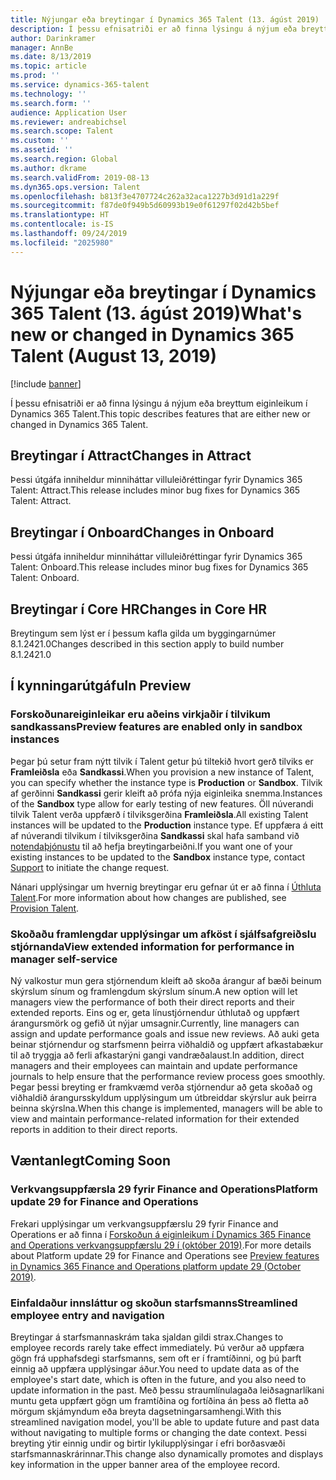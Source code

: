 ```yaml
---
title: Nýjungar eða breytingar í Dynamics 365 Talent (13. ágúst 2019)
description: Í þessu efnisatriði er að finna lýsingu á nýjum eða breyttum eiginleikum í Microsoft Dynamics 365 Talent.
author: Darinkramer
manager: AnnBe
ms.date: 8/13/2019
ms.topic: article
ms.prod: ''
ms.service: dynamics-365-talent
ms.technology: ''
ms.search.form: ''
audience: Application User
ms.reviewer: andreabichsel
ms.search.scope: Talent
ms.custom: ''
ms.assetid: ''
ms.search.region: Global
ms.author: dkrame
ms.search.validFrom: 2019-08-13
ms.dyn365.ops.version: Talent
ms.openlocfilehash: b813f3e4707724c262a32aca1227b3d91d1a229f
ms.sourcegitcommit: f87de0f949b5d60993b19e0f61297f02d42b5bef
ms.translationtype: HT
ms.contentlocale: is-IS
ms.lasthandoff: 09/24/2019
ms.locfileid: "2025980"
---
```

# <a name="whats-new-or-changed-in-dynamics-365-talent-august-13-2019"></a><span data-ttu-id="e2919-103">Nýjungar eða breytingar í Dynamics 365 Talent (13. ágúst 2019)</span><span class="sxs-lookup"><span data-stu-id="e2919-103">What's new or changed in Dynamics 365 Talent (August 13, 2019)</span></span>

[!include [banner](includes/banner.md)]

<span data-ttu-id="e2919-104">Í þessu efnisatriði er að finna lýsingu á nýjum eða breyttum eiginleikum í Dynamics 365 Talent.</span><span class="sxs-lookup"><span data-stu-id="e2919-104">This topic describes features that are either new or changed in Dynamics 365 Talent.</span></span>

## <a name="changes-in-attract"></a><span data-ttu-id="e2919-105">Breytingar í Attract</span><span class="sxs-lookup"><span data-stu-id="e2919-105">Changes in Attract</span></span>
<span data-ttu-id="e2919-106">Þessi útgáfa inniheldur minniháttar villuleiðréttingar fyrir Dynamics 365 Talent: Attract.</span><span class="sxs-lookup"><span data-stu-id="e2919-106">This release includes minor bug fixes for Dynamics 365 Talent: Attract.</span></span>

## <a name="changes-in-onboard"></a><span data-ttu-id="e2919-107">Breytingar í Onboard</span><span class="sxs-lookup"><span data-stu-id="e2919-107">Changes in Onboard</span></span>
<span data-ttu-id="e2919-108">Þessi útgáfa inniheldur minniháttar villuleiðréttingar fyrir Dynamics 365 Talent: Onboard.</span><span class="sxs-lookup"><span data-stu-id="e2919-108">This release includes minor bug fixes for Dynamics 365 Talent: Onboard.</span></span>

## <a name="changes-in-core-hr"></a><span data-ttu-id="e2919-109">Breytingar í Core HR</span><span class="sxs-lookup"><span data-stu-id="e2919-109">Changes in Core HR</span></span>
<span data-ttu-id="e2919-110">Breytingum sem lýst er í þessum kafla gilda um byggingarnúmer 8.1.2421.0</span><span class="sxs-lookup"><span data-stu-id="e2919-110">Changes described in this section apply to build number 8.1.2421.0</span></span>

## <a name="in-preview"></a><span data-ttu-id="e2919-111">Í kynningarútgáfu</span><span class="sxs-lookup"><span data-stu-id="e2919-111">In Preview</span></span>

### <a name="preview-features-are-enabled-only-in-sandbox-instances"></a><span data-ttu-id="e2919-112">Forskoðunareiginleikar eru aðeins virkjaðir í tilvikum sandkassans</span><span class="sxs-lookup"><span data-stu-id="e2919-112">Preview features are enabled only in sandbox instances</span></span>

<span data-ttu-id="e2919-113">Þegar þú setur fram nýtt tilvik í Talent getur þú tiltekið hvort gerð tilviks er **Framleiðsla** eða **Sandkassi**.</span><span class="sxs-lookup"><span data-stu-id="e2919-113">When you provision a new instance of Talent, you can specify whether the instance type is **Production** or **Sandbox**.</span></span> <span data-ttu-id="e2919-114">Tilvik af gerðinni **Sandkassi** gerir kleift að prófa nýja eiginleika snemma.</span><span class="sxs-lookup"><span data-stu-id="e2919-114">Instances of the **Sandbox** type allow for early testing of new features.</span></span> <span data-ttu-id="e2919-115">Öll núverandi tilvik Talent verða uppfærð í tilviksgerðina **Framleiðsla**.</span><span class="sxs-lookup"><span data-stu-id="e2919-115">All existing Talent instances will be updated to the **Production** instance type.</span></span> <span data-ttu-id="e2919-116">Ef uppfæra á eitt af núverandi tilvikum í tilviksgerðina **Sandkassi** skal hafa samband við [notendaþjónustu](https://docs.microsoft.com/dynamics365/unified-operations/talent/talent-support) til að hefja breytingarbeiðni.</span><span class="sxs-lookup"><span data-stu-id="e2919-116">If you want one of your existing instances to be updated to the **Sandbox** instance type, contact [Support](https://docs.microsoft.com/dynamics365/unified-operations/talent/talent-support) to initiate the change request.</span></span>

<span data-ttu-id="e2919-117">Nánari upplýsingar um hvernig breytingar eru gefnar út er að finna í [Úthluta Talent](https://docs.microsoft.com/dynamics365/unified-operations/talent/provisioning-talent).</span><span class="sxs-lookup"><span data-stu-id="e2919-117">For more information about how changes are published, see [Provision Talent](https://docs.microsoft.com/dynamics365/unified-operations/talent/provisioning-talent).</span></span>

### <a name="view-extended-information-for-performance-in-manager-self-service"></a><span data-ttu-id="e2919-118">Skoðaðu framlengdar upplýsingar um afköst í sjálfsafgreiðslu stjórnanda</span><span class="sxs-lookup"><span data-stu-id="e2919-118">View extended information for performance in manager self-service</span></span>

<span data-ttu-id="e2919-119">Ný valkostur mun gera stjórnendum kleift að skoða árangur af bæði beinum skýrslum sínum og framlengdum skýrslum sínum.</span><span class="sxs-lookup"><span data-stu-id="e2919-119">A new option will let managers view the performance of both their direct reports and their extended reports.</span></span> <span data-ttu-id="e2919-120">Eins og er, geta línustjórnendur úthlutað og uppfært árangursmörk og gefið út nýjar umsagnir.</span><span class="sxs-lookup"><span data-stu-id="e2919-120">Currently, line managers can assign and update performance goals and issue new reviews.</span></span> <span data-ttu-id="e2919-121">Að auki geta beinar stjórnendur og starfsmenn þeirra viðhaldið og uppfært afkastabækur til að tryggja að ferli afkastarýni gangi vandræðalaust.</span><span class="sxs-lookup"><span data-stu-id="e2919-121">In addition, direct managers and their employees can maintain and update performance journals to help ensure that the performance review process goes smoothly.</span></span> <span data-ttu-id="e2919-122">Þegar þessi breyting er framkvæmd verða stjórnendur að geta skoðað og viðhaldið árangursskyldum upplýsingum um útbreiddar skýrslur auk þeirra beinna skýrslna.</span><span class="sxs-lookup"><span data-stu-id="e2919-122">When this change is implemented, managers will be able to view and maintain performance-related information for their extended reports in addition to their direct reports.</span></span>

## <a name="coming-soon"></a><span data-ttu-id="e2919-123">Væntanlegt</span><span class="sxs-lookup"><span data-stu-id="e2919-123">Coming Soon</span></span>

### <a name="platform-update-29-for-finance-and-operations"></a><span data-ttu-id="e2919-124">Verkvangsuppfærsla 29 fyrir Finance and Operations</span><span class="sxs-lookup"><span data-stu-id="e2919-124">Platform update 29 for Finance and Operations</span></span>

<span data-ttu-id="e2919-125">Frekari upplýsingar um verkvangsuppfærslu 29 fyrir Finance and Operations er að finna í [Forskoðun á eiginleikum í Dynamics 365 Finance and Operations verkvangsuppfærslu 29 í (október 2019)](https://docs.microsoft.com/en-us/dynamics365/unified-operations/fin-and-ops/get-started/whats-new-platform-update-29).</span><span class="sxs-lookup"><span data-stu-id="e2919-125">For more details about Platform update 29 for Finance and Operations see [Preview features in Dynamics 365 Finance and Operations platform update 29 (October 2019)](https://docs.microsoft.com/en-us/dynamics365/unified-operations/fin-and-ops/get-started/whats-new-platform-update-29).</span></span>

### <a name="streamlined-employee-entry-and-navigation"></a><span data-ttu-id="e2919-126">Einfaldaður innsláttur og skoðun starfsmanns</span><span class="sxs-lookup"><span data-stu-id="e2919-126">Streamlined employee entry and navigation</span></span>

<span data-ttu-id="e2919-127">Breytingar á starfsmannaskrám taka sjaldan gildi strax.</span><span class="sxs-lookup"><span data-stu-id="e2919-127">Changes to employee records rarely take effect immediately.</span></span> <span data-ttu-id="e2919-128">Þú verður að uppfæra gögn frá upphafsdegi starfsmanns, sem oft er í framtíðinni, og þú þarft einnig að uppfæra upplýsingar áður.</span><span class="sxs-lookup"><span data-stu-id="e2919-128">You need to update data as of the employee's start date, which is often in the future, and you also need to update information in the past.</span></span> <span data-ttu-id="e2919-129">Með þessu straumlínulagaða leiðsagnarlíkani muntu geta uppfært gögn um framtíðina og fortíðina án þess að fletta að mörgum skjámyndum eða breyta dagsetningarsamhengi.</span><span class="sxs-lookup"><span data-stu-id="e2919-129">With this streamlined navigation model, you'll be able to update future and past data without navigating to multiple forms or changing the date context.</span></span> <span data-ttu-id="e2919-130">Þessi breyting ýtir einnig undir og birtir lykilupplýsingar í efri borðasvæði starfsmannaskrárinnar.</span><span class="sxs-lookup"><span data-stu-id="e2919-130">This change also dynamically promotes and displays key information in the upper banner area of the employee record.</span></span>


